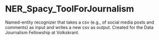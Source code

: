 # NER_Spacy_ToolForJournalism
Named-entity recognizer that takes a csv (e.g., of social media posts and comments) as input and writes a new csv as output. Created for the Data Journalism Fellowship at Volkskrant.
